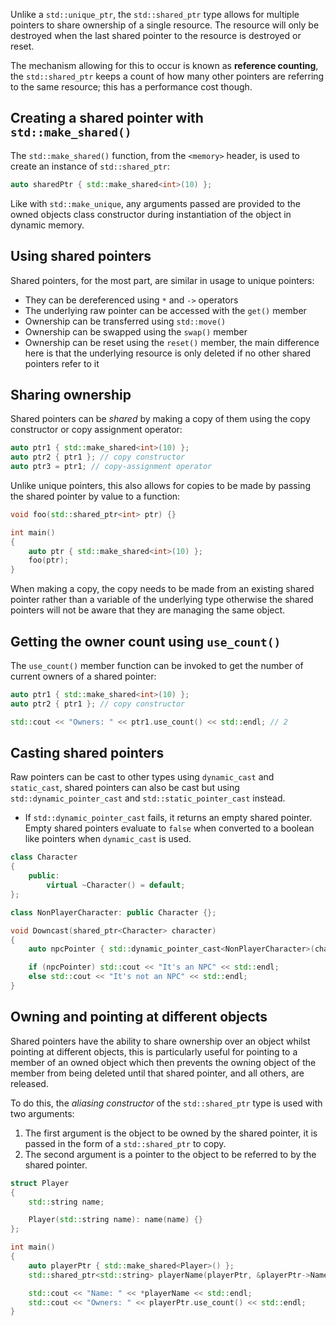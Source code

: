 Unlike a `std::unique_ptr`, the `std::shared_ptr` type allows for multiple pointers to share ownership of a single resource. The resource will only be destroyed when the last shared pointer to the resource is destroyed or reset.

The mechanism allowing for this to occur is known as **reference counting**, the `std::shared_ptr` keeps a count of how many other pointers are referring to the same resource; this has a performance cost though.

## Creating a shared pointer with `std::make_shared()`
The `std::make_shared()` function, from the `<memory>` header, is used to create an instance of `std::shared_ptr`:

```cpp
auto sharedPtr { std::make_shared<int>(10) };
```

Like with `std::make_unique`, any arguments passed are provided to the owned objects class constructor during instantiation of the object in dynamic memory.

## Using shared pointers
Shared pointers, for the most part, are similar in usage to unique pointers:

- They can be dereferenced using `*` and `->` operators
- The underlying raw pointer can be accessed with the `get()` member
- Ownership can be transferred using `std::move()`
- Ownership can be swapped using the `swap()` member
- Ownership can be reset using the `reset()` member, the main difference here is that the underlying resource is only deleted if no other shared pointers refer to it

## Sharing ownership
Shared pointers can be *shared* by making a copy of them using the copy constructor or copy assignment operator:

```cpp
auto ptr1 { std::make_shared<int>(10) };
auto ptr2 { ptr1 }; // copy constructor
auto ptr3 = ptr1; // copy-assignment operator
```

Unlike unique pointers, this also allows for copies to be made by passing the shared pointer by value to a function:

```cpp
void foo(std::shared_ptr<int> ptr) {}

int main()
{
	auto ptr { std::make_shared<int>(10) };
	foo(ptr);
}
```

When making a copy, the copy needs to be made from an existing shared pointer rather than a variable of the underlying type otherwise the shared pointers will not be aware that they are managing the same object.
## Getting the owner count using `use_count()`
The `use_count()` member function can be invoked to get the number of current owners of a shared pointer:

```cpp
auto ptr1 { std::make_shared<int>(10) };
auto ptr2 { ptr1 }; // copy constructor

std::cout << "Owners: " << ptr1.use_count() << std::endl; // 2
```

## Casting shared pointers
Raw pointers can be cast to other types using `dynamic_cast` and `static_cast`, shared pointers can also be cast but using `std::dynamic_pointer_cast` and `std::static_pointer_cast` instead.

- If `std::dynamic_pointer_cast` fails, it returns an empty shared pointer. Empty shared pointers evaluate to `false` when converted to a boolean like pointers when `dynamic_cast` is used.

```cpp
class Character
{
	public:
		virtual ~Character() = default;
};

class NonPlayerCharacter: public Character {};

void Downcast(shared_ptr<Character> character)
{
	auto npcPointer { std::dynamic_pointer_cast<NonPlayerCharacter>(character) };

	if (npcPointer) std::cout << "It's an NPC" << std::endl;
	else std::cout << "It's not an NPC" << std::endl;
}
```

## Owning and pointing at different objects
Shared pointers have the ability to share ownership over an object whilst pointing at different objects, this is particularly useful for pointing to a member of an owned object which then prevents the owning object of the member from being deleted until that shared pointer, and all others, are released.

To do this, the *aliasing constructor* of the `std::shared_ptr` type is used with two arguments:

1. The first argument is the object to be owned by the shared pointer, it is passed in the form of a `std::shared_ptr` to copy.
2. The second argument is a pointer to the object to be referred to by the shared pointer.

```cpp
struct Player
{
	std::string name;

	Player(std::string name): name(name) {}
};

int main()
{
	auto playerPtr { std::make_shared<Player>() };
	std::shared_ptr<std::string> playerName(playerPtr, &playerPtr->Name);

	std::cout << "Name: " << *playerName << std::endl;
	std::cout << "Owners: " << playerPtr.use_count() << std::endl;
}
```